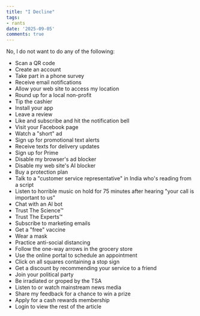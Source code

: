 ```yaml
---
title: "I Decline"
tags:
- rants
date: '2025-09-05'
comments: true
---
```


No, I do not want to do any of the following:
<!--more-->

* Scan a QR code
* Create an account
* Take part in a phone survey
* Receive email notifications
* Allow your web site to access my location
* Round up for a local non-profit
* Tip the cashier
* Install your app
* Leave a review
* Like and subscribe and hit the notification bell
* Visit your Facebook page
* Watch a "short" ad
* Sign up for promotional text alerts
* Receive texts for delivery updates 
* Sign up for Prime
* Disable my browser's ad blocker
* Disable my web site's AI blocker
* Buy a protection plan
* Talk to a "customer service representative" in India who's reading from a script
* Listen to horrible music on hold for 75 minutes after hearing "your call is important to us"
* Chat with an AI bot
* Trust The Science™
* Trust The Experts™
* Subscribe to marketing emails
* Get a "free" vaccine
* Wear a mask
* Practice anti-social distancing
* Follow the one-way arrows in the grocery store
* Use the online portal to schedule an appointment
* Click on all squares containing a stop sign
* Get a discount by recommending your service to a friend
* Join your political party
* Be irradiated or groped by the TSA
* Listen to or watch mainstream news media
* Share my feedback for a chance to win a prize
* Apply for a cash rewards membership
* Login to view the rest of the article
